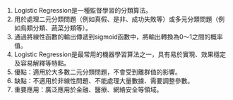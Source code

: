 1. Logistic Regression是一種監督學習的分類算法。
2. 用於處理二元分類問題（例如真假、是非、成功失敗等）或多元分類問題（例如鳥類分類、蔬菜分類等）。
3. 通過將線性函數的輸出傳遞到sigmoid函數中，將輸出轉換為0～1之間的概率值。
4. Logistic Regression是最常用的機器學習算法之一，具有易於實現、效果穩定及容易解釋等特點。
5. 優點：適用於大多數二元分類問題，不會受到離群值的影響。
6. 缺點：不適用於非線性問題、不能處理大量數據、需要調整參數。
7. 重要應用：廣泛應用於金融、醫療、網絡安全等領域。